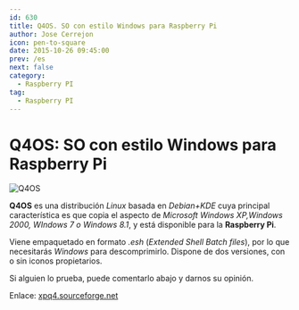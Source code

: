 ```yaml
---
id: 630
title: Q4OS. SO con estilo Windows para Raspberry Pi
author: Jose Cerrejon
icon: pen-to-square
date: 2015-10-26 09:45:00
prev: /es
next: false
category:
  - Raspberry PI
tag:
  - Raspberry PI
---
```


# Q4OS: SO con estilo Windows para Raspberry Pi

![Q4OS](/images/2015/10/xpq4.jpg)

**Q4OS** es una distribución *Linux* basada en *Debian+KDE* cuya principal característica es que copia el aspecto de *Microsoft Windows XP,Windows 2000, WIndows 7 o Windows 8.1*, y está disponible para la **Raspberry Pi**.

Viene empaquetado en formato *.esh* (*Extended Shell Batch files*), por lo que necesitarás *Windows* para descomprimirlo. Dispone de dos versiones, con o sin iconos propietarios.

Si alguien lo prueba, puede comentarlo abajo y darnos su opinión.

Enlace: [xpq4.sourceforge.net](http://xpq4.sourceforge.net/)